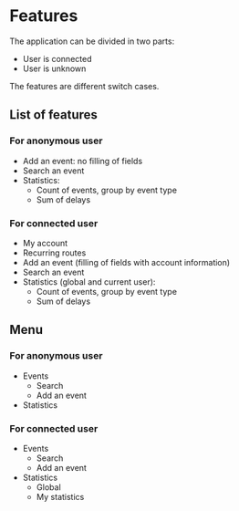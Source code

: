 # Features

The application can be divided in two parts:

* User is connected
* User is unknown

The features are different switch cases.


## List of features 

### For anonymous user

* Add an event: no filling of fields
* Search an event
* Statistics:
  * Count of events, group by event type
  * Sum of delays

### For connected user

* My account
* Recurring routes
* Add an event (filling of fields with account information)
* Search an event
* Statistics (global and current user):
  * Count of events, group by event type
  * Sum of delays 


## Menu

### For anonymous user

* Events
  * Search
  * Add an event
* Statistics


### For connected user

* Events
  * Search
  * Add an event
* Statistics
  * Global
  * My statistics
